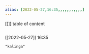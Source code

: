 ```yaml
---
alias: [2022-05-27,16:35,,,,,,,,,,,]
---
```

[[]]
table of content
```toc
```

[[2022-05-27]] 16:35

```query
"kalinga"
```